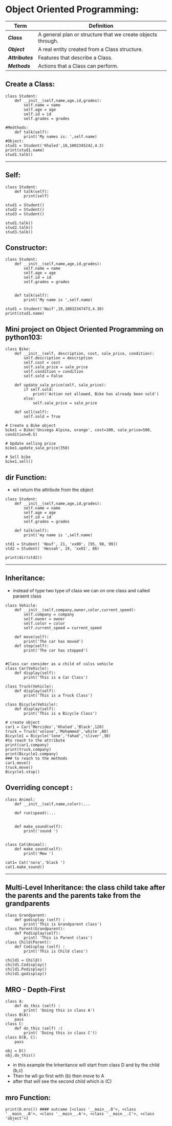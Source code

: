 # Object Oriented Programming:

| Term              | Definition                                                                                          |
|-------------------|-----------------------------------------------------------------------------------------------------|
| ***Class***       | A general plan or structure that we create objects through.                                         |
| ***Object***      | A real entity created from a Class structure.                                                       |
| ***Attributes***  | Features that describe a Class.                                                                     |
| ***Methods***     | Actions that a Class can perform.                                                                   |


## Create a Class:
```
class Student:
    def __init__(self,name,age,id,grades):
        self.name = name
        self.age = age
        self.id = id
        self.grades = grades

#Medthods:
    def talk(self):
        print('My names is: ',self.name)
#Object:
stud1 = Student('Khaled',18,1002345242,4.3)
print(stud1.name)
stud1.talk()
```
----------------------------------------------------------------------------------
## Self:
```
class Student:
    def talk(self):
        print(self)

stud1 = Student()
stud2 = Student()
stud3 = Student()

stud1.talk()
stud2.talk()
stud3.talk()
```
## Constructor:
```
class Student:
    def __init__(self,name,age,id,grades):
        self.name = name
        self.age = age
        self.id = id
        self.grades = grades


    def talk(self):
        print('My name is ',self.name)

stud1 = Student('Naif',19,10032347473,4.30)
print(stud1.name)

```

## Mini project on  Object Oriented Programming on python103:
```
class Bike:
    def __init__(self, description, cost, sale_price, condition):
        self.description = description
        self.cost = cost
        self.sale_price = sale_price
        self.condition = condition
        self.sold = False

    def update_sale_price(self, sale_price):
        if self.sold:
            print('Action not allowed, Bike has already been sold')
        else:
            self.sale_price = sale_price

    def sell(self):
        self.sold = True

# Create a Bike object
bike1 = Bike('Univega Alpina, orange', cost=100, sale_price=500, condition=0.5)

# Update selling price
bike1.update_sale_price(350)

# Sell bike
bike1.sell()
```


## dir Function: 
- wil return the attribute from the object

```
class Student:
    def __init__(self,name,age,id,grades):
        self.name = name
        self.age = age
        self.id = id
        self.grades = grades

    def talk(self):
        print('my name is ',self.name)

std1 = Student( 'Nouf', 21, 'xx00', [95, 98, 99])
std2 = Student( 'Hessah', 19, 'xx01', 86)

print(dir(std2))
```

-----------------------------------------------------------------------------
## Inheritance: 
- instead of type two type of class we can on one class and called paraent class
```
class Vehicle:
    def __init__(self,company,owner,color,current_speed):
        self.company = company
        self.owner = owner
        self.color = color
        self.current_speed = current_speed

    def move(self):
        print('The car has moved')
    def stop(self):
        print('The car has stopped')


#Class car consider as a child of calss vehicle
class Car(Vehicle):
    def display(self):
        print('This is a Car Class')

class Truck(Vehicle):
    def display(self):
        print('This is a Truck Class')

class Bicycle(Vehicle):
    def display(self):
        print('This is a Bicycle Class')

# create object
car1 = Car('Mercides','Khaled','Black',120)
truck = Truck('volove','Mohammed','white',80)
Bicycle1 = Bicycle('lone','fahad','sliver',30)
#to reach to the attribute
print(car1.company)
print(truck.company)
print(Bicycle1.company)
### to reach to the methods
car1.move()
truck.move()
Bicycle1.stop()
```

## Overriding concept :
```
class Animal:
    def __init__(self,name,color):...

    def run(speed):...


    def make_sound(self):
        print('sound ')


class Cat(Animal):
    def make_sound(self):
        print('Mew ')

cat1= Cat('nora','black ')
cat1.make_sound()
```
-----------------------------------------------------------------------------
## Multi-Level Inheritance: the class child take after the parents and the parents take from the grandparents
```
class Grandparent:
    def godisplay (self) :
        print('This is Grandparent class')
class Parent(Grandparent):
    def Podisplay(self):
        print( 'This is Parent class')
class Child(Parent):
    def Codisplay (self) :
        print('This is Child class')

child1 = Child()
child1.Codisplay()
child1.Podisplay()
child1.godisplay()
```
## MRO - Depth-First
```
class A:
    def do_this (self) :
        print( 'Doing this in class A')
class B(A):
    pass
class C:
    def do_this (self) :(
        print( 'Doing this in class C'))
class D(B, C):
    pass

obj = D()
obj.do_this()
```
- in this example the Inheritance will start from class D and by the child (b,c)
- Then he wll go first with (b) then move to A
- after that will see the second child which is (C)

## mro Function:
```
print(D.mro()) #### outcame [<class '__main__.D'>, <class '__main__.B'>, <class '__main__.A'>, <class '__main__.C'>, <class 'object'>]
```


